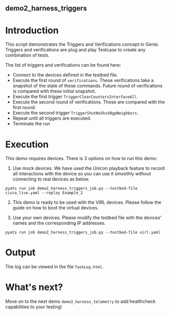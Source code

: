 ## demo2_harness_triggers

# Introduction

This script demonstrates the Triggers and Verifications concept in Genie.
Triggers and verifications are plug and play Testcase to create any combination
of tests.

The list of triggers and verifications can be found here: 

* Connect to the devices defined in the testbed file.
* Execute the first round of `verifications`. These verifications take a snapshot
  of the state of these commands. Future round of verifications is compared with
  these initial snapshot.
* Execute the first trigger `TriggerClearCountersInterfaceAll`.
* Execute the second round of verifications. Those are compared with the first round.
* Execute the second trigger `TriggerShutNoShutBgpNeighbors`.
* Repeat until all triggers are executed.
* Terminate the run

# Execution

This demo requires devices. There is 3 options on how to run this demo:

1) Use mock devices. We have used the Unicon playback feature to record all
   interactions with the device so you can use it smoothly without connecting
   to real devices as below.

```
pyats run job demo2_harness_triggers_job.py --testbed-file cisco_live.yaml --replay Example_2
```

2) This demo is ready to be used with the VIRL devices. Please follow the guide
   <here> on how to boot the virtual devices.

3) Use your own devices. Please modify the testbed file with the devices'
   names and the corresponding IP addresses.

```
pyats run job demo2_harness_triggers_job.py --testbed-file virl.yaml
```

# Output

The log can be viewed in the file `TaskLog.html`.

# What's next?

Move on to the next demo `demo3_harness_telemetry` to add healthcheck
capabilities to your testing!
